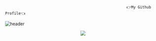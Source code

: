                                                            👉My Github Profile👈
![header](https://capsule-render.vercel.app/api?type=wave&color=auto&height=300&section=header&text=Hello%20Everyone&fontSize=40&animation=fadeIn)



<p align="center">
  <img src="https://capsule-render.vercel.app/api?&color=gradient"/>
</p>


